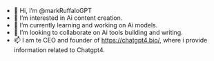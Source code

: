 - 👋 Hi, I’m @markRuffaloGPT
- 👀 I’m interested in Ai content creation.
- 🌱 I’m currently learning and working on Ai models.
- 💞️ I’m looking to collaborate on Ai tools building and writing.
- 📫 I am te CEO and founder of https://chatgpt4.bio/, where i provide information related to Chatgpt4.

<!---
markRuffaloGPT/markRuffaloGPT is a ✨ special ✨ repository because its `README.md` (this file) appears on your GitHub profile.
You can click the Preview link to take a look at your changes.
--->
